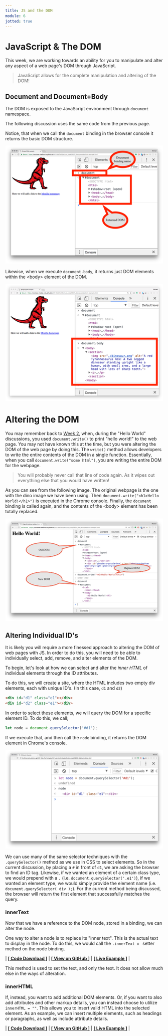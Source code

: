 ```yaml
---
title: JS and the DOM
module: 6
jotted: true
---
```


# JavaScript & The DOM

This week, we are working towards an ability for you to manipulate and alter any aspect of a web page's DOM through JavaScript.

> JavaScript allows for the complete manipulation and altering of the DOM!

## Document and Document+Body

The DOM is exposed to the JavaScript environment through `document` namespace.

The following discussion uses the same code from the previous page.

<div id="jotted-demo-1" class="jotted-theme-stacked"></div>

<script>
    new Jotted(document.querySelector("#jotted-demo-1"), {
    files: [
        {
            type: "html",
            hide: false,
            url:"https://raw.githubusercontent.com/Montana-Media-Arts/441-WebTech/master/lecture_code/06/01_dom_example/dom-example.html"
        }
    ],
    showBlank: false,
    showResult: false,
    plugins: [
        { name: 'ace', options: { "maxLines": 50 } },
        // { name: 'console', options: { autoClear: true } },
    ]
});
</script>

Notice, that when we call the `document` binding in the browser console it returns the basic DOM structure.

![document binding exposes DOM](../imgs/document-dom.png "document binding exposes DOM")

Likewise, when we execute `document.body`, it returns just DOM elements within the \<body\> element of the DOM.

![document.body binding](../imgs/documentBody-dom.png "document.body binding")


# Altering the DOM

You may remember back to [Week 2]({{site.baseurl}}/modules/week-2/print-to-document/), when, during the "Hello World" discussions, you used `document.write()` to print "hello world!" to the web page. You may not have known this at the time, but you were altering the DOM of the web page by doing this. The `write()` method allows developers to write the entire contents of the DOM in a single function. Essentially, when you call `document.write("some html")`, you are writing the entire DOM for the webpage.

> You will probably never call that line of code again. As it wipes out everything else that you would have written!

As you can see from the following image. The original webpage is the one with the dino image we have been using. Then `document.write("<h1>Hello World!</h1>")` is executed in the Chrome console. Finally, the `document` binding is called again, and the contents of the \<body\> element has been totally replaced.

![Replace body element contents](../imgs/dom-body-replace.png "Replace body element contents")

## Altering Individual ID's

It is likely you will require a more finessed approach to altering the DOM of web pages with JS. In order to do this, you will need to be able to individually select, add, remove, and alter elements of the DOM.

To begin, let's look at how we can select and alter the _inner HTML_ of individual elements through the ID attributes.

To do this, we will create a site, where the HTML includes two empty div elements, each with unique ID's. (In this case, `d1` and `d2`)

```html
<div id="d1" class="e1"></div>
<div id="d2" class="e1"></div>
```

In order to select these elements, we will query the DOM for a specific element ID. To do this, we call;

```js
let node = document.querySelector('#d1');
```


If we execute that, and then call the `node` binding, it returns the DOM element in Chrome's console.

![Example of selecting an element by iframe code](../imgs/element-by-id.png "Example of selecting an element by iframe code")

We can use many of the same selector techniques with the `.querySelector()` method as we use in CSS to select elements. So in the current discussion, by placing a `#` in front of `d1`, we are asking the browser to find an ID tag. Likewise, if we wanted an element of a certain class type, we would prepend with a `.` (i.e. `document.querySelector('.e1')`), if we wanted an element type, we would simply provide the element name (i.e. `document.querySelector( div );`). For the current method being discussed, the browser will return the first element that successfully matches the query.


### innerText

Now that we have a reference to the DOM node, stored in a binding, we can alter the node.

One way to alter a node is to replace its "inner text". This is the actual text to display in the node. To do this, we would call the `.innerText = ` setter method on the node binding.

<div id="jotted-demo-2" class="jotted-theme-stacked"></div>

<script>
    new Jotted(document.querySelector("#jotted-demo-2"), {
    files: [
        {
            type: "js",
            hide: false,
            url:"https://raw.githubusercontent.com/Montana-Media-Arts/441-WebTech/master/lecture_code/06/02_idSelector_02/script.js"
        },
        {
            type: "html",
            hide: false,
            url:"https://raw.githubusercontent.com/Montana-Media-Arts/441-WebTech/master/lecture_code/06/02_idSelector_02/index.html"
        }
    ],
    showBlank: false,
    showResult: true,
    plugins: [
        { name: 'ace', options: { "maxLines": 50 } },
        // { name: 'console', options: { autoClear: true } },
    ]
});
</script>

| [**[ Code Download ]**](https://github.com/Montana-Media-Arts/441-WebTech/raw/master/lecture_code/06/02_idSelector_02/02_idSelector_02.zip) | [**[ View on GitHub ]**](https://github.com/Montana-Media-Arts/441-WebTech/raw/master/lecture_code/06/02_idSelector_02/) | [**[ Live Example ]**](https://montana-media-arts.github.io/441-WebTech/lecture_code/06/02_idSelector_02/) |

This method is used to set the text, and only the text. It does not allow much else in the ways of alteration.

### innerHTML

If, instead, you want to add additional DOM elements. Or, if you want to also add attributes and other markup details, you can instead choose to utilize `innerHTML = ""`. This allows you to insert valid HTML into the selected element. As an example, we can insert multiple elements, such as headings or paragraphs, as well as include attribute details.


<div id="jotted-demo-3" class="jotted-theme-stacked"></div>

<script>
    new Jotted(document.querySelector("#jotted-demo-3"), {
    files: [
        {
            type: "js",
            hide: false,
            url:"https://raw.githubusercontent.com/Montana-Media-Arts/441-WebTech/master/lecture_code/06/02_idSelector_03/script.js"
        },
        {
            type: "html",
            hide: false,
            url:"https://raw.githubusercontent.com/Montana-Media-Arts/441-WebTech/master/lecture_code/06/02_idSelector_03/index.html"
        }
    ],
    showBlank: false,
    showResult: true,
    plugins: [
        { name: 'ace', options: { "maxLines": 50 } },
        // { name: 'console', options: { autoClear: true } },
    ]
});
</script>

| [**[ Code Download ]**](https://github.com/Montana-Media-Arts/441-WebTech/raw/master/lecture_code/06/02_idSelector_03/02_idSelector_03.zip) | [**[ View on GitHub ]**](https://github.com/Montana-Media-Arts/441-WebTech/raw/master/lecture_code/06/02_idSelector_03/) | [**[ Live Example ]**](https://montana-media-arts.github.io/441-WebTech/lecture_code/06/02_idSelector_03/) |
